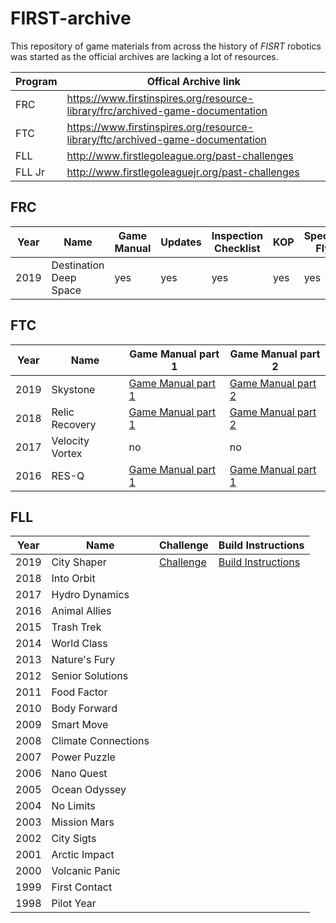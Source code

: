 # FIRST-archive
This repository of game materials from across the history of *FISRT* robotics was started as the official archives are lacking a lot of resources.

| Program | Offical Archive link |
| --- | --- |
| FRC | https://www.firstinspires.org/resource-library/frc/archived-game-documentation |
| FTC | https://www.firstinspires.org/resource-library/ftc/archived-game-documentation |
| FLL | http://www.firstlegoleague.org/past-challenges |
| FLL Jr| http://www.firstlegoleaguejr.org/past-challenges |


## FRC

| Year | Name | Game Manual | Updates | Inspection Checklist | KOP | Spectator Flyer |
| --- | --- | --- | --- | --- | --- | --- |
| 2019 | Destination Deep Space | yes | yes | yes | yes | yes |


## FTC

| Year | Name | Game Manual part 1 | Game Manual part 2 |
| --- | --- | --- | --- |
| 2019 | Skystone | [Game Manual part 1](FTC/FTC-2019-Skystone/game-manual-part-1.pdf) | [Game Manual part 2](FTC/FTC-2019-Skystone/game-manual-part-2.pdf) |
| 2018 | Relic Recovery | [Game Manual part 1](FTC/FTC-2018-RelicRecovery/game-manual-part-1.pdf) | [Game Manual part 2](FTC/FTC-2018-RelicRecovery/game-manual-part-2.pdf) |
| 2017 | Velocity Vortex | no | no |
| 2016 | RES-Q | [Game Manual part 1](FTC/FTC-2016-RES-Q/game-manual-part-1.pdf) | [Game Manual part 1](FTC/FTC-2016-RES-Q/game-manual-part-1.pdf) |


## FLL

| Year | Name | Challenge | Build Instructions |
| --- | --- | --- | --- |
| 2019 | City Shaper | [Challenge](FLL/FLL-2019-CityShaper/challenge.pdf) | [Build Instructions](FLL\FLL-2019-CityShaper/Build%20Instructions)
| 2018 | Into Orbit |
| 2017 | Hydro Dynamics |
| 2016 | Animal Allies |
| 2015 | Trash Trek |
| 2014 | World Class |
| 2013 | Nature's Fury |
| 2012 | Senior Solutions |
| 2011 | Food Factor |
| 2010 | Body Forward |
| 2009 | Smart Move |
| 2008 | Climate Connections |
| 2007 | Power Puzzle |
| 2006 | Nano Quest |
| 2005 | Ocean Odyssey |
| 2004 | No Limits |
| 2003 | Mission Mars |
| 2002 | City Sigts |
| 2001 | Arctic Impact |
| 2000 | Volcanic Panic |
| 1999 | First Contact |
| 1998 | Pilot Year |